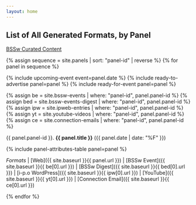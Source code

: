 ```yaml
---
layout: home
---
```

## List of All Generated Formats, by Panel

[BSSw Curated Content](swr-panels-cc.md)

{% assign sequence = site.panels | sort: "panel-id" | reverse %}
{% for panel in sequence %}

{% include upcoming-event event=panel.date %}
{% include ready-to-advertise panel=panel %}
{% include ready-for-event panel=panel %}

{% assign be = site.bssw-events | where: "panel-id", panel.panel-id %}
{% assign bed = site.bssw-events-digest | where: "panel-id", panel.panel-id %}
{% assign ipw = site.ipweb-entries | where: "panel-id", panel.panel-id %}
{% assign yt = site.youtube-videos | where: "panel-id", panel.panel-id %}
{% assign ce = site.connection-emails | where: "panel-id", panel.panel-id %}

{{ panel.panel-id }}\. **{{ panel.title }}** ({{ panel.date | date: "%F" }})

{% include panel-attributes-table panel=panel %}

*Formats* | [Web]({{ site.baseurl }}{{ panel.url }}) | [BSSw Event]({{ site.baseurl }}{{ be[0].url }}) | [BSSw Digest]({{ site.baseurl }}{{ bed[0].url }}) | [i-p.o WordPress]({{ site.baseurl }}{{ ipw[0].url }})
 | [YouTube]({{ site.baseurl }}{{ yt[0].url }}) | [Connection Email]({{ site.baseurl }}{{ ce[0].url }})

{% endfor %}
